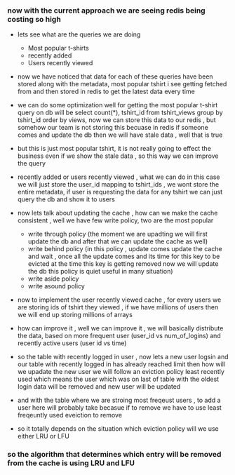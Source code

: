 ### now with the current approach we are seeing redis being costing so high
- lets see what are the queries we are doing
    - Most popular t-shirts
    - recently added
    - Users recently viewed

-  now we have noticed that data for each of these queries have been stored along with the metadata, most popular tshirt i see getting fetched from and then stored in redis to get the latest data every time
-  we can do some optimization well for getting  the most popular t-shirt query on db will be select count(*), tshirt_id from tshirt_views group by tshirt_id order by views, now we can store this data to our redis , but somehow our team is not storing this becuase in redis if someone comes and update the db then we will have stale data , well that is true
-  but this is just most popular tshirt, it is not really going to effect the business even if we show the stale data , so this way we can improve the query
-  recently added or users recently viewed , what we can do in this case we will just store the user_id mapping to tshirt_ids , we wont store the entire metadata, if user is requesting the data for any tshirt we can just query the db and show it to users

- now lets talk about updating the cache , how can we make the cache consistent , well we have few write policy, two are the most popular
    - write through policy (the moment we are upadting we will first update the db and after that we can update the cache as well)
    - write behind policy (in this policy , update comes update the cache and wait , once all the update comes and its time for this key to be evicted at the time this key is getting removed now we will update the db this policy is quiet useful in many situation)
    - write aside policy
    - write asound policy

-  now to implement the user recently viewed cache , for every users we are storing ids of tshirt they viewed , if we have millions of users then we will end up storing millions of arrays
-  how can improve it , well we can improve it , we will basically distribute the data, based on more frequent user (user_id vs num_of_logins) and recently active users (user id vs
time)
- so the table with recently logged in user , now lets a new user logsin and our table with recently logged in has already reached limit then how will we upadate the new user we will follow an eviction policy least recently used which means the user which was on last of table with the oldest login data will be removed and new user will be updated
- and with the table where we are stroing most freqeust users , to add a user here will probably take becasue if to remove we have to use least freqeuntly used eveiction to remove
- so it totally depends on the situation which eviction policy will we use either LRU or LFU

### so the algorithm that determines which entry will be removed from the cache is using LRU and LFU

